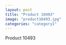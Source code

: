 ```yaml
---
layout: post
title: "Product 10493"
image: "product10493.jpg"
categories: "category1"
---
```

Product 10493
